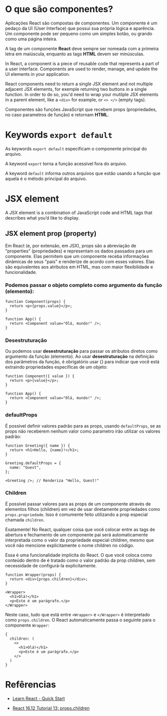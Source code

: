 # O que são componentes?

Aplicações React são compostas de componentes. Um componente é um pedaço da UI (User Interface) que possui sua própria lógica e aparência. Um componente pode ser pequeno como um simples botão, ou grando como uma página inteira.

A tag de um componente **React** deve sempre ser nomeada com a primeira letra em maiúscula, enquanto as tags **HTML** devem ser minúsculas.

In React, a component is a piece of reusable code that represents a part of a user interface. Components are used to render, manage, and update the UI elements in your application.

React components need to return a single JSX element and not multiple adjacent JSX elements, for exemple returning two buttons in a single function. In order to do so, you'd need to wrap your mutilple JSX elements in a parent element, like a `<div>` for example, or `<> </>` (empty tags).

Componentes são funções JavaScript que recebem props (propriedades, no caso parametros de função) e retornam **HTML**.

# Keywords `export default`

As keywords `export default` especificam o componente principal do arquivo.

A keyword `export` torna a função acessível fora do arquivo.

A keyword `default` informa outros arquivos que estão usando a função que aquela é o método principal do arquivo.

# JSX element

A JSX element is a combination of JavaScript code and HTML tags that describes what you’d like to display.

## JSX element prop (property)

Em React (e, por extensão, em JSX), props são a abreviação de "properties" (propriedades) e representam os dados passados para um componente. Elas permitem que um componente receba informações dinâmicas de seus "pais" e renderize de acordo com esses valores. Elas são equivalentes aos atributos em HTML, mas com maior flexibilidade e funcionalidade.

### Podemos passar o objeto completo como argumento da função (elemento):

```
function Component(props) {
  return <p>{props.value}</p>;
}

function App() {
  return <Component value="Olá, mundo!" />;
}
```

### Desestruturação

Ou podemos usar **desestruturação** para passar os atributos diretos como argumento da função (elemento). Ao usar **desestruturação** na definição dos parâmetros da função, é obrigatório usar {} para indicar que você está extraindo propriedades específicas de um objeto:

```
function Component({ value }) {
  return <p>{value}</p>;
}

function App() {
  return <Component value="Olá, mundo!" />;
}
```

### defaultProps

É possível definir valores padrão para as props, usando `defaultProps`, se as props não receberem nenhum valor como parametro irão utilizar os valores padrão:

```
function Greeting({ name }) {
  return <h1>Hello, {name}!</h1>;
}

Greeting.defaultProps = {
  name: "Guest",
};

<Greeting />; // Renderiza "Hello, Guest!"
```

### Children

É possível passar valores para as props de um componente através de elementos filhos (children) em vez de usar diretamente propriedades como `props.propriedade`. Isso é comumente feito utilizando a prop especial chamada `children`.

Exatamente! No React, qualquer coisa que você colocar entre as tags de abertura e fechamento de um componente pai será automaticamente interpretada como o valor da propriedade especial children, mesmo que você não mencione explicitamente o nome children no código.

Essa é uma funcionalidade implícita do React. O que você coloca como conteúdo dentro de <Componente> é tratado como o valor padrão da prop children, sem necessidade de configurá-la explicitamente.

```
function Wrapper(props) {
  return <div>{props.children}</div>;
}

<Wrapper>
  <h1>Olá!</h1>
  <p>Este é um parágrafo.</p>
</Wrapper>
```

Neste caso, tudo que está entre `<Wrapper>` e `</Wrapper>` é interpretado como `props.children`.
O React automaticamente passa o seguinte para o componente `Wrapper`:

```
{
  children: (
    <>
      <h1>Olá!</h1>
      <p>Este é um parágrafo.</p>
    </>
  )
}
```

# Refêrencias

- [Learn React - Quick Start](https://react.dev/learn)

- [React 16.12 Tutorial 13: props.children](https://youtu.be/Sq0FoUPxj_c?si=S8ki-i4AbIgRA21j)